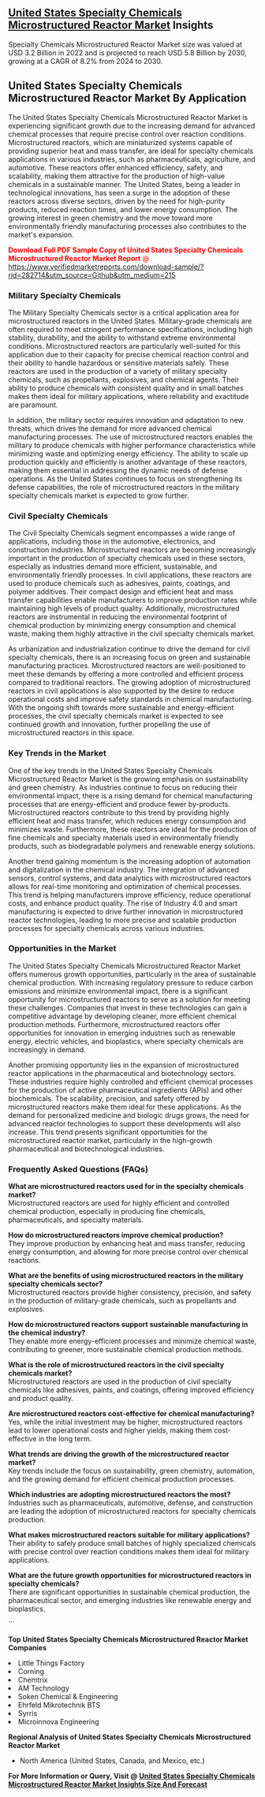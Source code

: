 <h2><a href="https://www.verifiedmarketreports.com/download-sample/?rid=282714&amp;utm_source=Github&amp;utm_medium=215" target="_blank">United States Specialty Chemicals Microstructured Reactor Market</a> Insights</h2><p>Specialty Chemicals Microstructured Reactor Market size was valued at USD 3.2 Billion in 2022 and is projected to reach USD 5.8 Billion by 2030, growing at a CAGR of 8.2% from 2024 to 2030.</p><p> <h2>United States Specialty Chemicals Microstructured Reactor Market By Application</h2> <p>The United States Specialty Chemicals Microstructured Reactor Market is experiencing significant growth due to the increasing demand for advanced chemical processes that require precise control over reaction conditions. Microstructured reactors, which are miniaturized systems capable of providing superior heat and mass transfer, are ideal for specialty chemicals applications in various industries, such as pharmaceuticals, agriculture, and automotive. These reactors offer enhanced efficiency, safety, and scalability, making them attractive for the production of high-value chemicals in a sustainable manner. The United States, being a leader in technological innovations, has seen a surge in the adoption of these reactors across diverse sectors, driven by the need for high-purity products, reduced reaction times, and lower energy consumption. The growing interest in green chemistry and the move toward more environmentally friendly manufacturing processes also contributes to the market's expansion. <p><span class=""><span style="color: #ff0000;"><strong>Download Full PDF Sample Copy of United States Specialty Chemicals Microstructured Reactor Market Report</strong> @ </span><a href="https://www.verifiedmarketreports.com/download-sample/?rid=282714&amp;utm_source=Github&amp;utm_medium=215" target="_blank">https://www.verifiedmarketreports.com/download-sample/?rid=282714&amp;utm_source=Github&amp;utm_medium=215</a></span></p></p> <h3>Military Specialty Chemicals</h3> <p>The Military Specialty Chemicals sector is a critical application area for microstructured reactors in the United States. Military-grade chemicals are often required to meet stringent performance specifications, including high stability, durability, and the ability to withstand extreme environmental conditions. Microstructured reactors are particularly well-suited for this application due to their capacity for precise chemical reaction control and their ability to handle hazardous or sensitive materials safely. These reactors are used in the production of a variety of military specialty chemicals, such as propellants, explosives, and chemical agents. Their ability to produce chemicals with consistent quality and in small batches makes them ideal for military applications, where reliability and exactitude are paramount. <p>In addition, the military sector requires innovation and adaptation to new threats, which drives the demand for more advanced chemical manufacturing processes. The use of microstructured reactors enables the military to produce chemicals with higher performance characteristics while minimizing waste and optimizing energy efficiency. The ability to scale up production quickly and efficiently is another advantage of these reactors, making them essential in addressing the dynamic needs of defense operations. As the United States continues to focus on strengthening its defense capabilities, the role of microstructured reactors in the military specialty chemicals market is expected to grow further.</p> <h3>Civil Specialty Chemicals</h3> <p>The Civil Specialty Chemicals segment encompasses a wide range of applications, including those in the automotive, electronics, and construction industries. Microstructured reactors are becoming increasingly important in the production of specialty chemicals used in these sectors, especially as industries demand more efficient, sustainable, and environmentally friendly processes. In civil applications, these reactors are used to produce chemicals such as adhesives, paints, coatings, and polymer additives. Their compact design and efficient heat and mass transfer capabilities enable manufacturers to improve production rates while maintaining high levels of product quality. Additionally, microstructured reactors are instrumental in reducing the environmental footprint of chemical production by minimizing energy consumption and chemical waste, making them highly attractive in the civil specialty chemicals market. <p>As urbanization and industrialization continue to drive the demand for civil specialty chemicals, there is an increasing focus on green and sustainable manufacturing practices. Microstructured reactors are well-positioned to meet these demands by offering a more controlled and efficient process compared to traditional reactors. The growing adoption of microstructured reactors in civil applications is also supported by the desire to reduce operational costs and improve safety standards in chemical manufacturing. With the ongoing shift towards more sustainable and energy-efficient processes, the civil specialty chemicals market is expected to see continued growth and innovation, further propelling the use of microstructured reactors in this space.</p> <h3>Key Trends in the Market</h3> <p>One of the key trends in the United States Specialty Chemicals Microstructured Reactor Market is the growing emphasis on sustainability and green chemistry. As industries continue to focus on reducing their environmental impact, there is a rising demand for chemical manufacturing processes that are energy-efficient and produce fewer by-products. Microstructured reactors contribute to this trend by providing highly efficient heat and mass transfer, which reduces energy consumption and minimizes waste. Furthermore, these reactors are ideal for the production of fine chemicals and specialty materials used in environmentally friendly products, such as biodegradable polymers and renewable energy solutions.</p> <p>Another trend gaining momentum is the increasing adoption of automation and digitalization in the chemical industry. The integration of advanced sensors, control systems, and data analytics with microstructured reactors allows for real-time monitoring and optimization of chemical processes. This trend is helping manufacturers improve efficiency, reduce operational costs, and enhance product quality. The rise of Industry 4.0 and smart manufacturing is expected to drive further innovation in microstructured reactor technologies, leading to more precise and scalable production processes for specialty chemicals across various industries.</p> <h3>Opportunities in the Market</h3> <p>The United States Specialty Chemicals Microstructured Reactor Market offers numerous growth opportunities, particularly in the area of sustainable chemical production. With increasing regulatory pressure to reduce carbon emissions and minimize environmental impact, there is a significant opportunity for microstructured reactors to serve as a solution for meeting these challenges. Companies that invest in these technologies can gain a competitive advantage by developing cleaner, more efficient chemical production methods. Furthermore, microstructured reactors offer opportunities for innovation in emerging industries such as renewable energy, electric vehicles, and bioplastics, where specialty chemicals are increasingly in demand.</p> <p>Another promising opportunity lies in the expansion of microstructured reactor applications in the pharmaceutical and biotechnology sectors. These industries require highly controlled and efficient chemical processes for the production of active pharmaceutical ingredients (APIs) and other biochemicals. The scalability, precision, and safety offered by microstructured reactors make them ideal for these applications. As the demand for personalized medicine and biologic drugs grows, the need for advanced reactor technologies to support these developments will also increase. This trend presents significant opportunities for the microstructured reactor market, particularly in the high-growth pharmaceutical and biotechnological industries.</p> <h3>Frequently Asked Questions (FAQs)</h3> <p><strong>What are microstructured reactors used for in the specialty chemicals market?</strong><br>Microstructured reactors are used for highly efficient and controlled chemical production, especially in producing fine chemicals, pharmaceuticals, and specialty materials.</p> <p><strong>How do microstructured reactors improve chemical production?</strong><br>They improve production by enhancing heat and mass transfer, reducing energy consumption, and allowing for more precise control over chemical reactions.</p> <p><strong>What are the benefits of using microstructured reactors in the military specialty chemicals sector?</strong><br>Microstructured reactors provide higher consistency, precision, and safety in the production of military-grade chemicals, such as propellants and explosives.</p> <p><strong>How do microstructured reactors support sustainable manufacturing in the chemical industry?</strong><br>They enable more energy-efficient processes and minimize chemical waste, contributing to greener, more sustainable chemical production methods.</p> <p><strong>What is the role of microstructured reactors in the civil specialty chemicals market?</strong><br>Microstructured reactors are used in the production of civil specialty chemicals like adhesives, paints, and coatings, offering improved efficiency and product quality.</p> <p><strong>Are microstructured reactors cost-effective for chemical manufacturing?</strong><br>Yes, while the initial investment may be higher, microstructured reactors lead to lower operational costs and higher yields, making them cost-effective in the long term.</p> <p><strong>What trends are driving the growth of the microstructured reactor market?</strong><br>Key trends include the focus on sustainability, green chemistry, automation, and the growing demand for efficient chemical production processes.</p> <p><strong>Which industries are adopting microstructured reactors the most?</strong><br>Industries such as pharmaceuticals, automotive, defense, and construction are leading the adoption of microstructured reactors for specialty chemicals production.</p> <p><strong>What makes microstructured reactors suitable for military applications?</strong><br>Their ability to safely produce small batches of highly specialized chemicals with precise control over reaction conditions makes them ideal for military applications.</p> <p><strong>What are the future growth opportunities for microstructured reactors in specialty chemicals?</strong><br>There are significant opportunities in sustainable chemical production, the pharmaceutical sector, and emerging industries like renewable energy and bioplastics.</p> ```</p><p><strong>Top United States Specialty Chemicals Microstructured Reactor Market Companies</strong></p><div data-test-id=""><p><li>Little Things Factory</li><li> Corning</li><li> Chemtrix</li><li> AM Technology</li><li> Soken Chemical & Engineering</li><li> Ehrfeld Mikrotechnik BTS</li><li> Syrris</li><li> Microinnova Engineering</li></p><div><strong>Regional Analysis of&nbsp;United States Specialty Chemicals Microstructured Reactor Market</strong></div><ul><li dir="ltr"><p dir="ltr">North America&nbsp;(United States, Canada, and Mexico, etc.)</p></li></ul><p><strong>For More Information or Query, Visit @&nbsp;</strong><strong><a href="https://www.verifiedmarketreports.com/product/specialty-chemicals-microstructured-reactor-market/?utm_source=Github&amp;utm_medium=215" target="_blank">United States Specialty Chemicals Microstructured Reactor Market Insights Size And Forecast</a></strong></p></div>
